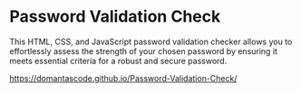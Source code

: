# Password Validation Check

This HTML, CSS, and JavaScript password validation checker allows you to effortlessly assess the strength of your chosen password by ensuring it meets essential criteria for a robust and secure password.

https://domantascode.github.io/Password-Validation-Check/
